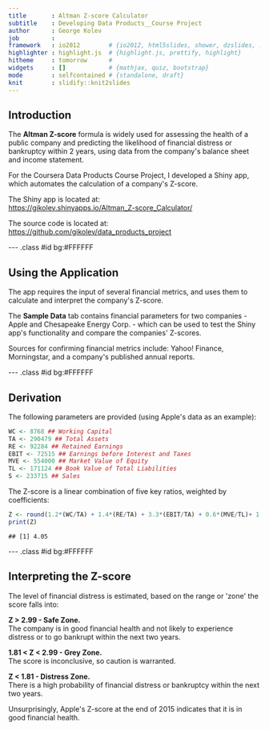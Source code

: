 ```yaml
---
title       : Altman Z-score Calculator
subtitle    : Developing Data Products__Course Project
author      : George Kolev
job         : 
framework   : io2012        # {io2012, html5slides, shower, dzslides, ...}
highlighter : highlight.js  # {highlight.js, prettify, highlight}
hitheme     : tomorrow      # 
widgets     : []            # {mathjax, quiz, bootstrap}
mode        : selfcontained # {standalone, draft}
knit        : slidify::knit2slides
---
```



## Introduction

The <b>Altman Z-score</b> formula is widely used for assessing the health of a public company and predicting the likelihood of financial distress or bankruptcy within 2 years, using data from the company's balance sheet and income statement.

For the Coursera Data Products Course Project, I developed a Shiny app, which automates the calculation of a company's Z-score.

The Shiny app is located at:<br>
https://gikolev.shinyapps.io/Altman_Z-score_Calculator/

The source code is located at:<br>
https://github.com/gikolev/data_products_project

--- .class #id bg:#FFFFFF

## Using the Application

The app requires the input of several financial metrics, and uses them to calculate and interpret the company's Z-score.

The <b>Sample Data</b> tab contains financial parameters for two companies - Apple and Chesapeake Energy Corp. - which can be used to test the Shiny app's functionality and compare the companies' Z-scores.

Sources for confirming financial metrics include: Yahoo! Finance, Morningstar, and a company's published annual reports.


--- .class #id bg:#FFFFFF

## Derivation

The following parameters are provided (using Apple's data as an example): 

```r
WC <- 8768 ## Working Capital
TA <- 290479 ## Total Assets
RE <- 92284 ## Retained Earnings
EBIT <- 72515 ## Earnings before Interest and Taxes
MVE <- 554000 ## Market Value of Equity
TL <- 171124 ## Book Value of Total Liabilities
S <- 233715 ## Sales
```

The Z-score is a linear combination of five key ratios, weighted by coefficients:

```r
Z <- round(1.2*(WC/TA) + 1.4*(RE/TA) + 3.3*(EBIT/TA) + 0.6*(MVE/TL)+ 1.0*(S/TA), 2)
print(Z)
```

```
## [1] 4.05
```

--- .class #id bg:#FFFFFF

## Interpreting the Z-score

The level of financial distress is estimated, based on the range or 'zone' the score falls into: 

<b>Z > 2.99 - Safe Zone. </b> <br>
The company is in good financial health and not likely to experience distress or to go bankrupt within the next two years. 

<b>1.81 < Z < 2.99 - Grey Zone.</b> </br>
The score is inconclusive, so caution is warranted. 

<b>Z < 1.81 - Distress Zone.</b> </br>
There is a high probability of financial distress or bankruptcy within the next two years.

Unsurprisingly, Apple's Z-score at the end of 2015 indicates that it is in good financial health.
